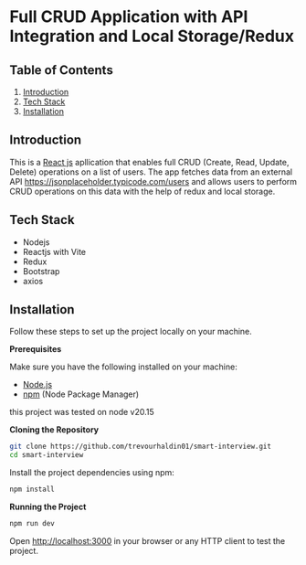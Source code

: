 # Full CRUD Application with API Integration and Local Storage/Redux

## <a name="table">Table of Contents</a>
1. [Introduction](#introduction)
2. [Tech Stack](#tech_stack)
3. [Installation](#installation)

## <a name="introduction"> Introduction</a>
This is a <a  href="https://react.dev/">React js</a> apllication that enables full CRUD (Create, Read, Update, Delete) operations on a list of users. The app fetches data from an external API <a>https://jsonplaceholder.typicode.com/users</a> and allows users to perform CRUD operations on this data with the help of redux and local storage.

## <a name="tech_stack">Tech Stack</a>

- Nodejs
- Reactjs with Vite
- Redux
- Bootstrap
- axios


## <a name="installation">Installation</a>

Follow these steps to set up the project locally on your machine.

**Prerequisites**

Make sure you have the following installed on your machine:

- [Node.js](https://nodejs.org/en)
- [npm](https://www.npmjs.com/) (Node Package Manager)

this project was tested on node v20.15

**Cloning the Repository**

```bash
git clone https://github.com/trevourhaldin01/smart-interview.git
cd smart-interview
```

Install the project dependencies using npm:

```bash
npm install
```
**Running the Project**

```bash
npm run dev
```

Open [http://localhost:3000](http://localhost:3000) in your browser or any HTTP client to test the project.








